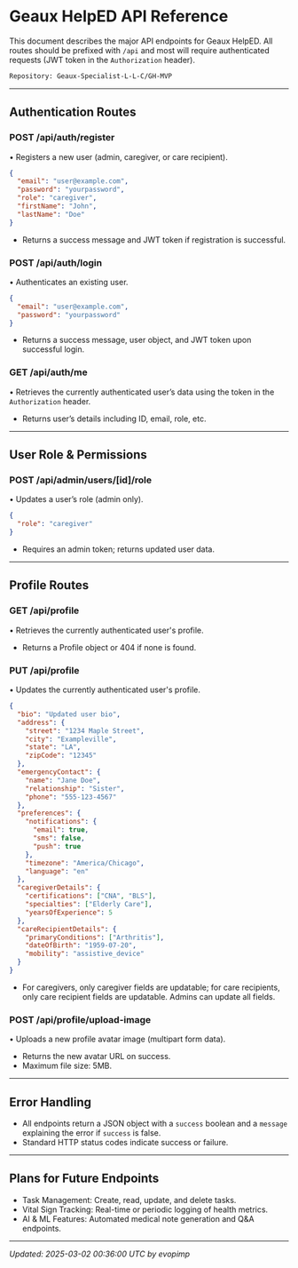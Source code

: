 # Geaux HelpED API Reference

This document describes the major API endpoints for Geaux HelpED. All routes should be prefixed with `/api` and most will require authenticated requests (JWT token in the `Authorization` header).

```bash
Repository: Geaux-Specialist-L-L-C/GH-MVP
```

---

## Authentication Routes

### POST /api/auth/register
• Registers a new user (admin, caregiver, or care recipient).

```json
{
  "email": "user@example.com",
  "password": "yourpassword",
  "role": "caregiver",
  "firstName": "John",
  "lastName": "Doe"
}
```

- Returns a success message and JWT token if registration is successful.

### POST /api/auth/login
• Authenticates an existing user.

```json
{
  "email": "user@example.com",
  "password": "yourpassword"
}
```

- Returns a success message, user object, and JWT token upon successful login.

### GET /api/auth/me
• Retrieves the currently authenticated user’s data using the token in the `Authorization` header.

- Returns user’s details including ID, email, role, etc.

---

## User Role & Permissions

### POST /api/admin/users/[id]/role
• Updates a user’s role (admin only).

```json
{
  "role": "caregiver"
}
```
- Requires an admin token; returns updated user data.

---

## Profile Routes

### GET /api/profile
• Retrieves the currently authenticated user's profile.

- Returns a Profile object or 404 if none is found.

### PUT /api/profile
• Updates the currently authenticated user's profile.

```json
{
  "bio": "Updated user bio",
  "address": {
    "street": "1234 Maple Street",
    "city": "Exampleville",
    "state": "LA",
    "zipCode": "12345"
  },
  "emergencyContact": {
    "name": "Jane Doe",
    "relationship": "Sister",
    "phone": "555-123-4567"
  },
  "preferences": {
    "notifications": {
      "email": true,
      "sms": false,
      "push": true
    },
    "timezone": "America/Chicago",
    "language": "en"
  },
  "caregiverDetails": {
    "certifications": ["CNA", "BLS"],
    "specialties": ["Elderly Care"],
    "yearsOfExperience": 5
  },
  "careRecipientDetails": {
    "primaryConditions": ["Arthritis"],
    "dateOfBirth": "1959-07-20",
    "mobility": "assistive_device"
  }
}
```
- For caregivers, only caregiver fields are updatable; for care recipients, only care recipient fields are updatable. Admins can update all fields.

### POST /api/profile/upload-image
• Uploads a new profile avatar image (multipart form data).

- Returns the new avatar URL on success.
- Maximum file size: 5MB.

---

## Error Handling
- All endpoints return a JSON object with a `success` boolean and a `message` explaining the error if `success` is false.
- Standard HTTP status codes indicate success or failure.

---

## Plans for Future Endpoints
- Task Management: Create, read, update, and delete tasks.
- Vital Sign Tracking: Real-time or periodic logging of health metrics.
- AI & ML Features: Automated medical note generation and Q&A endpoints.

---

_Updated: 2025-03-02 00:36:00 UTC by evopimp_